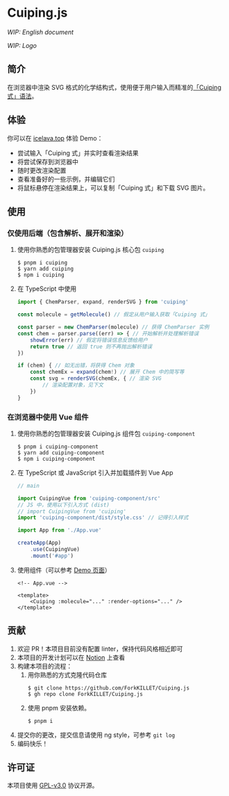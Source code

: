 # Cuiping.js

_WIP: English document_

_WIP: Logo_

## 简介

在浏览器中渲染 SVG 格式的化学结构式，使用便于用户输入而精准的[「Cuiping 式」语法](./docs/syntax.md)。

## 体验

你可以在 [icelava.top](https://icelava.top/cuiping.js/) 体验 Demo：

- 尝试输入「Cuiping 式」并实时查看渲染结果
- 将尝试保存到浏览器中
- 随时更改渲染配置
- 查看准备好的一些示例，并编辑它们
- 将鼠标悬停在渲染结果上，可以复制「Cuiping 式」和下载 SVG 图片。

## 使用

### 仅使用后端（包含解析、展开和渲染）

1. 使用你熟悉的包管理器安装 Cuiping.js 核心包 `cuiping`

    ```shell
    $ pnpm i cuiping
    $ yarn add cuiping
    $ npm i cuiping
    ```

2. 在 TypeScript 中使用

    ```typescript
    import { ChemParser, expand, renderSVG } from 'cuiping'

    const molecule = getMolecule() // 假定从用户输入获取「Cuiping 式」

    const parser = new ChemParser(molecule) // 获得 ChemParser 实例
    const chem = parser.parse((err) => { // 开始解析并处理解析错误
        showError(err) // 假定将错误信息反馈给用户
        return true // 返回 true 则不再抛出解析错误
    })

    if (chem) { // 如无出错，将获得 Chem 对象
        const chemEx = expand(chem!) // 展开 Chem 中的简写等
        const svg = renderSVG(chemEx, { // 渲染 SVG
            // 渲染配置对象，见下文
        })
    }
    ```

### 在浏览器中使用 Vue 组件

1. 使用你熟悉的包管理器安装 Cuiping.js 组件包 `cuiping-component`
    ```shell
    $ pnpm i cuiping-component
    $ yarn add cuiping-component
    $ npm i cuiping-component
    ```

2. 在 TypeScript 或 JavaScript 引入并加载插件到 Vue App
    ```typescript
    // main

    import CuipingVue from 'cuiping-component/src'
    // JS 中，使用以下引入方式 (dist)
    // import CuipingVue from 'cuiping'
    import 'cuiping-component/dist/style.css' // 记得引入样式

    import App from './App.vue'

    createApp(App)
        .use(CuipingVue)
        .mount('#app')
    ```

3. 使用组件（可以参考 [Demo 页面](./frontend/src/App.vue)）
    ```vue
    <!-- App.vue -->

    <template>
        <Cuiping :molecule="..." :render-options="..." />
    </template>
    ```

## 贡献


1. 欢迎 PR！本项目目前没有配置 linter，保持代码风格相近即可
2. 本项目的开发计划可以在 [Notion](https://humdrum-zinc-834.notion.site/2b432da8fd0c4fe0adcbb6b459307a89?v=2a44c1c6a88141d7b89429eea437289d) 上查看
3. 构建本项目的流程：
    1. 用你熟悉的方式克隆代码仓库
        ```shell
        $ git clone https://github.com/ForkKILLET/Cuiping.js
        $ gh repo clone ForkKILLET/Cuiping.js
        ```
    2. 使用 pnpm 安装依赖。
        ```shell
        $ pnpm i
        ```
4. 提交你的更改，提交信息请使用 ng style，可参考 `git log`
5. 编码快乐！

## 许可证

本项目使用 [GPL-v3.0](./LICENSE) 协议开源。